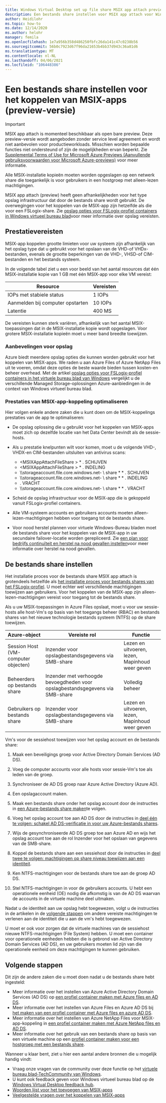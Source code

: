 ```yaml
---
title: Windows Virtual Desktop set up file share MSIX app attach preview-Azure
description: Een bestands share instellen voor MSIX app attach voor Windows Virtual Desktop.
author: Heidilohr
ms.topic: how-to
ms.date: 12/14/2020
ms.author: helohr
manager: femila
ms.openlocfilehash: 1e7a956b358d486250fbfc26da141c47c0238b56
ms.sourcegitcommit: 56b0c7923d67f96da21653b4bb37d943c36a81d6
ms.translationtype: MT
ms.contentlocale: nl-NL
ms.lasthandoff: 04/06/2021
ms.locfileid: "106448386"
---
```

# <a name="set-up-a-file-share-for-msix-app-attach-preview"></a>Een bestands share instellen voor het koppelen van MSIX-apps (preview-versie)

> [!IMPORTANT]
> MSIX app attach is momenteel beschikbaar als open bare preview.
> Deze preview-versie wordt aangeboden zonder service level agreement en wordt niet aanbevolen voor productieworkloads. Misschien worden bepaalde functies niet ondersteund of zijn de mogelijkheden ervan beperkt. Zie [Supplemental Terms of Use for Microsoft Azure Previews (Aanvullende gebruiksvoorwaarden voor Microsoft Azure-previews)](https://azure.microsoft.com/support/legal/preview-supplemental-terms/) voor meer informatie.

Alle MSIX-installatie kopieën moeten worden opgeslagen op een netwerk share die toegankelijk is voor gebruikers in een hostgroep met alleen-lezen machtigingen.

MSIX app attach (preview) heeft geen afhankelijkheden voor het type opslag infrastructuur dat door de bestands share wordt gebruikt. De overwegingen voor het koppelen van de MSIX-app zijn hetzelfde als die voor een FSLogix-share. Zie [opslag opties voor FSLogix-profiel containers in Windows virtueel bureau blad](store-fslogix-profile.md)voor meer informatie over opslag vereisten.

## <a name="performance-requirements"></a>Prestatievereisten

MSIX-app koppelen grootte limieten voor uw systeem zijn afhankelijk van het opslag type dat u gebruikt voor het opslaan van de VHD-of VHDx-bestanden, evenals de grootte beperkingen van de VHD-, VHSD-of CIM-bestanden en het bestands systeem.

In de volgende tabel ziet u een voor beeld van het aantal resources dat één MSIX-installatie kopie van 1 GB met één MSIX-app voor elke VM vereist:

| Resource             | Vereisten |
|----------------------|--------------|
| IOPs met stabiele status    | 1 IOPs       |
| Aanmelden bij computer opstarten | 10 IOPs      |
| Latentie              | 400 MS       |

De vereisten kunnen sterk variëren, afhankelijk van het aantal MSIX-toepassingen dat in de MSIX-installatie kopie wordt opgeslagen. Voor grotere MSIX-installatie kopieën moet u meer band breedte toewijzen.

### <a name="storage-recommendations"></a>Aanbevelingen voor opslag

Azure biedt meerdere opslag opties die kunnen worden gebruikt voor het koppelen van MISX-apps. We raden u aan Azure Files of Azure NetApp Files uit te voeren, omdat deze opties de beste waarde bieden tussen kosten-en beheer overhead. Met de artikel [opslag opties voor FSLogix-profiel containers in het virtuele bureau blad van Windows](store-fslogix-profile.md) vergelijkt u de verschillende Managed Storage-oplossingen Azure-aanbiedingen in de context van Windows virtueel bureau blad.

### <a name="optimize-msix-app-attach-performance"></a>Prestaties van MSIX-app-koppeling optimaliseren

Hier volgen enkele andere zaken die u kunt doen om de MSIX-koppelings prestaties van de app te optimaliseren:

- De opslag oplossing die u gebruikt voor het koppelen van MSIX-apps moet zich op dezelfde locatie van het Data Center bevindt als de sessie-hosts.
- Als u prestatie knelpunten wilt voor komen, moet u de volgende VHD-, VHDX-en CIM-bestanden uitsluiten van antivirus scans:
   
    - <MSIXAppAttachFileShare \> \* . SCHIJVEN
    - <MSIXAppAttachFileShare \> \* . INDELING
    - \\\\storageaccount.file.core.windows.net- \\ share \* \* . SCHIJVEN
    - \\\\storageaccount.file.core.windows.net- \\ share \* \* . INDELING
    - <MSIXAppAttachFileShare>. VRACHT
    - \\\\storageaccount.file.core.windows.net- \\ share \* \* . VRACHT

- Scheid de opslag infrastructuur voor de MSIX-app die is gekoppeld vanuit FSLogix-profiel containers.
- Alle VM-systeem accounts en gebruikers accounts moeten alleen-lezen-machtigingen hebben voor toegang tot de bestands share.
- Voor nood herstel plannen voor virtuele Windows-Bureau bladen moet de bestands share voor het koppelen van de MSIX-app in uw secundaire failover-locatie worden gerepliceerd. Zie [een plan voor bedrijfs continuïteit en herstel na nood gevallen instellen](disaster-recovery.md)voor meer informatie over herstel na nood gevallen.

## <a name="how-to-set-up-the-file-share"></a>De bestands share instellen

Het installatie proces voor de bestands share MSIX app attach is grotendeels hetzelfde als [het installatie proces voor bestands shares van het FSLogix-profiel](create-host-pools-user-profile.md). U moet echter wel verschillende machtigingen toewijzen aan gebruikers. Voor het koppelen van de MSIX-app zijn alleen-lezen-machtigingen vereist voor toegang tot de bestands share.

Als u uw MSIX-toepassingen in Azure Files opslaat, moet u voor uw sessie-hosts alle host-Vm's op basis van het toegangs beheer (RBAC) en bestands shares van het nieuwe technologie bestands systeem (NTFS) op de share toewijzen.

| Azure-object                      | Vereiste rol                                     | Functie                                  |
|-----------------------------------|--------------------------------------------------|-----------------------------------------------|
| Session Host (VM-computer objecten)| Inzender voor opslagbestandsgegevens via SMB-share          | Lezen en uitvoeren, lezen, Mapinhoud weer geven  |
| Beheerders op bestands share              | Inzender met verhoogde bevoegdheden voor opslagbestandsgegevens via SMB-share | Volledig beheer                                  |
| Gebruikers op bestands share               | Inzender voor opslagbestandsgegevens via SMB-share          | Lezen en uitvoeren, lezen, Mapinhoud weer geven  |

Vm's voor de sessiehost toewijzen voor het opslag account en de bestands share:

1. Maak een beveiligings groep voor Active Directory Domain Services (AD DS).

2. Voeg de computer accounts voor alle hosts voor sessie-Vm's toe als leden van de groep.

3. Synchroniseer de AD DS groep naar Azure Active Directory (Azure AD).

4. Een opslagaccount maken.

5. Maak een bestands share onder het opslag account door de instructies in [een Azure-bestands share maken](../storage/files/storage-how-to-create-file-share.md#create-file-share)te volgen.

6. Voeg het opslag account toe aan AD DS door de instructies in [deel één te volgen: schakel AD DS-verificatie in voor uw Azure-bestands shares](../storage/files/storage-files-identity-ad-ds-enable.md#option-one-recommended-use-azfileshybrid-powershell-module).

7. Wijs de gesynchroniseerde AD DS groep toe aan Azure AD en wijs het opslag account toe aan de rol Inzender voor het opslaan van gegevens van de SMB-share.

8. Koppel de bestands share aan een sessiehost door de instructies in [deel twee te volgen: machtigingen op share niveau toewijzen aan een identiteit](../storage/files/storage-files-identity-ad-ds-assign-permissions.md).

9. Ken NTFS-machtigingen voor de bestands share toe aan de groep AD DS.

10. Stel NTFS-machtigingen in voor de gebruikers accounts. U hebt een operationele eenheid (OE) nodig die afkomstig is van de AD DS waarvan de accounts in de virtuele machine deel uitmaken.

Nadat u de identiteit aan uw opslag hebt toegewezen, volgt u de instructies in de artikelen in de [volgende stappen](#next-steps) om andere vereiste machtigingen te verlenen aan de identiteit die u aan de vm's hebt toegewezen.

U moet er ook voor zorgen dat de virtuele machines van de sessiehost nieuwe NTFS-machtigingen (File System) hebben. U moet een container voor operationele eenheden hebben die is gebrond van Active Directory Domain Services (AD DS), en uw gebruikers moeten lid zijn van die operationele eenheid om deze machtigingen te kunnen gebruiken.

## <a name="next-steps"></a>Volgende stappen

Dit zijn de andere zaken die u moet doen nadat u de bestands share hebt ingesteld:

- Meer informatie over het instellen van Azure Active Directory Domain Services (AD DS) op [een profiel container maken met Azure files en AD DS](create-file-share.md).
- Meer informatie over het instellen van Azure Files en Azure AD DS bij [het maken van een profiel container met Azure files en azure AD DS](create-profile-container-adds.md).
- Meer informatie over het instellen van Azure NetApp Files voor MSIX-app-koppeling in [een profiel container maken met Azure NetApp files en AD DS](create-fslogix-profile-container.md).
- Meer informatie over het gebruik van een bestands share op basis van een virtuele machine op een [profiel container maken voor een hostgroep met een bestands share](create-host-pools-user-profile.md).

Wanneer u klaar bent, ziet u hier een aantal andere bronnen die u mogelijk handig vindt:

- Vraag onze vragen van de community over deze functie op het [virtuele bureau blad-TechCommunity van Windows](https://techcommunity.microsoft.com/t5/Windows-Virtual-Desktop/bd-p/WindowsVirtualDesktop).
- U kunt ook feedback geven voor Windows virtueel bureau blad op de [Windows Virtual Desktop feedback hub](https://support.microsoft.com/help/4021566/windows-10-send-feedback-to-microsoft-with-feedback-hub-app).
- [Woorden lijst voor het toevoegen van MSIX-apps](app-attach-glossary.md)
- [Veelgestelde vragen over het koppelen van MSIX-apps](app-attach-faq.md)

